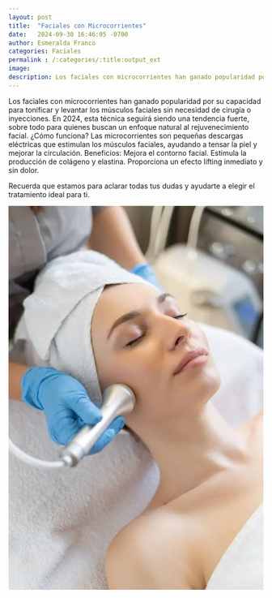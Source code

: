 ```yaml
---
layout: post
title:  "Faciales con Microcorrientes"
date:   2024-09-30 16:46:05 -0700
author: Esmeralda Franco
categories: Faciales
permalink : /:categories/:title:output_ext
image: 
description: Los faciales con microcorrientes han ganado popularidad por su capacidad para tonificar y levantar los músculos faciales sin necesidad de cirugía o inyecciones. En 2024, esta técnica seguirá siendo una tendencia fuerte, sobre todo para quienes buscan un enfoque natural al rejuvenecimiento facial.
---
```


Los faciales con microcorrientes han ganado popularidad por su capacidad para tonificar y levantar los músculos faciales sin necesidad de cirugía o inyecciones. En 2024, esta técnica seguirá siendo una tendencia fuerte, sobre todo para quienes buscan un enfoque natural al rejuvenecimiento facial.
¿Cómo funciona? Las microcorrientes son pequeñas descargas eléctricas que estimulan los músculos faciales, ayudando a tensar la piel y mejorar la circulación.
Beneficios:
Mejora el contorno facial.
Estimula la producción de colágeno y elastina.
Proporciona un efecto lifting inmediato y sin dolor.

Recuerda que estamos para aclarar todas tus dudas y ayudarte a elegir el tratamiento ideal para ti.

<img src="/img/blog/Faciales-con-Microcorrientes.jpg.webp" class="img-fluid" alt="Máscara LED y Terapia de Luz">